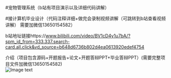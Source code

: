 #宠物管理系统（b站有项目演示以及详细代码讲解）  

#接计算机毕业设计（代码注释详细+做完会录制视频讲解（可跳转到b站查看视频讲解） 需要加微信13650154582）  

b站地址链接https://www.bilibili.com/video/BV1cD4y1u7bA/?spm_id_from=333.337.search-card.all.click&vd_source=b648d6736b802d4ea0613920edef4754 

介绍（项目包含源码+开题报告+论文+开题答辩PPT+毕业答辩PPT）(需要完整项目文件加微信13650154582)   
 ![Image text](https://github.com/huoming123/-pet-/blob/main/%E9%A1%B9%E7%9B%AE%E6%96%87%E4%BB%B6.png)



